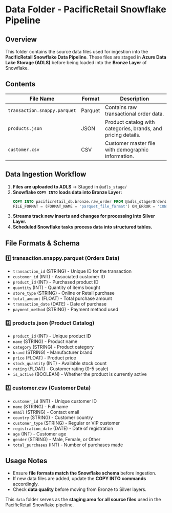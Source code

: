 # **Data Folder - PacificRetail Snowflake Pipeline**

## **Overview**
This folder contains the source data files used for ingestion into the **PacificRetail Snowflake Data Pipeline**. These files are staged in **Azure Data Lake Storage (ADLS)** before being loaded into the **Bronze Layer** of Snowflake.

## **Contents**
| File Name                     | Format  | Description |
|--------------------------------|---------|-------------|
| `transaction.snappy.parquet`  | Parquet | Contains raw transactional order data. |
| `products.json`               | JSON    | Product catalog with categories, brands, and pricing details. |
| `customer.csv`                | CSV     | Customer master file with demographic information. |

## **Data Ingestion Workflow**
1. **Files are uploaded to ADLS** → Staged in `@adls_stage/`
2. **Snowflake `COPY INTO` loads data into Bronze Layer:**
   ```sql
   COPY INTO pacificretail_db.bronze.raw_order FROM @adls_stage/Orders/
   FILE_FORMAT = (FORMAT_NAME = 'parquet_file_format') ON_ERROR = 'CONTINUE';
   ```
3. **Streams track new inserts and changes for processing into Silver Layer.**
4. **Scheduled Snowflake tasks process data into structured tables.**

## **File Formats & Schema**
### **1️⃣ transaction.snappy.parquet (Orders Data)**
- `transaction_id` (STRING) - Unique ID for the transaction
- `customer_id` (INT) - Associated customer ID
- `product_id` (INT) - Purchased product ID
- `quantity` (INT) - Quantity of items bought
- `store_type` (STRING) - Online or Retail purchase
- `total_amount` (FLOAT) - Total purchase amount
- `transaction_date` (DATE) - Date of purchase
- `payment_method` (STRING) - Payment method used

### **2️⃣ products.json (Product Catalog)**
- `product_id` (INT) - Unique product ID
- `name` (STRING) - Product name
- `category` (STRING) - Product category
- `brand` (STRING) - Manufacturer brand
- `price` (FLOAT) - Product price
- `stock_quantity` (INT) - Available stock count
- `rating` (FLOAT) - Customer rating (0-5 scale)
- `is_active` (BOOLEAN) - Whether the product is currently active

### **3️⃣ customer.csv (Customer Data)**
- `customer_id` (INT) - Unique customer ID
- `name` (STRING) - Full name
- `email` (STRING) - Contact email
- `country` (STRING) - Customer country
- `customer_type` (STRING) - Regular or VIP customer
- `registration_date` (DATE) - Date of registration
- `age` (INT) - Customer age
- `gender` (STRING) - Male, Female, or Other
- `total_purchases` (INT) - Number of purchases made

## **Usage Notes**
- Ensure **file formats match the Snowflake schema** before ingestion.
- If new data files are added, update the **COPY INTO commands** accordingly.
- Check **data quality** before moving from Bronze to Silver layers.

This `data` folder serves as the **staging area for all source files** used in the PacificRetail Snowflake pipeline.
